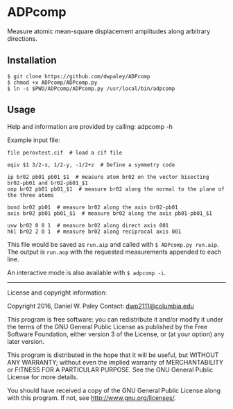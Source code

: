 # ADPcomp

Measure atomic mean-square displacement amplitudes along arbitrary directions.

## Installation


```
$ git clone https://github.com/dwpaley/ADPcomp
$ chmod +x ADPcomp/ADPcomp.py
$ ln -s $PWD/ADPcomp/ADPcomp.py /usr/local/bin/adpcomp
```


## Usage

Help and information are provided by calling: adpcomp -h

Example input file:

```
file perovtest.cif  # load a cif file

eqiv $1 3/2-x, 1/2-y, -1/2+z  # Define a symmetry code

ip br02 pb01 pb01_$1  # measure atom br02 on the vector bisecting br02-pb01 and br02-pb01_$1 
oop br02 pb01 pb01_$1  # measure br02 along the normal to the plane of the three atoms

bond br02 pb01  # measure br02 along the axis br02-pb01
axis br02 pb01 pb01_$1  # measure br02 along the axis pb01-pb01_$1

uvw br02 0 0 1  # measure br02 along direct axis 001
hkl br02 2 0 1  # measure br02 along reciprocal axis 001
```

This file would be saved as `run.aip` and called with `$ ADPcomp.py run.aip`. The output
is `run.aop` with the requested measurements appended to each line.

An interactive mode is also available with `$ adpcomp -i`.






********************************************************************************
License and copyright information:

Copyright 2016, Daniel W. Paley
Contact: dwp2111@columbia.edu

This program is free software: you can redistribute it and/or modify
it under the terms of the GNU General Public License as published by
the Free Software Foundation, either version 3 of the License, or
(at your option) any later version.

This program is distributed in the hope that it will be useful,
but WITHOUT ANY WARRANTY; without even the implied warranty of
MERCHANTABILITY or FITNESS FOR A PARTICULAR PURPOSE.  See the
GNU General Public License for more details.

You should have received a copy of the GNU General Public License
along with this program.  If not, see <http://www.gnu.org/licenses/>.
